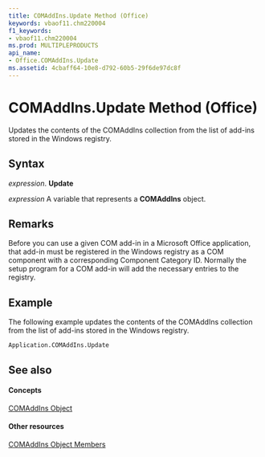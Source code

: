 ```yaml
---
title: COMAddIns.Update Method (Office)
keywords: vbaof11.chm220004
f1_keywords:
- vbaof11.chm220004
ms.prod: MULTIPLEPRODUCTS
api_name:
- Office.COMAddIns.Update
ms.assetid: 4cbaff64-10e8-d792-60b5-29f6de97dc8f
---
```



# COMAddIns.Update Method (Office)

Updates the contents of the COMAddIns collection from the list of add-ins stored in the Windows registry.


## Syntax

 _expression_. **Update**

 _expression_ A variable that represents a **COMAddIns** object.


## Remarks

Before you can use a given COM add-in in a Microsoft Office application, that add-in must be registered in the Windows registry as a COM component with a corresponding Component Category ID. Normally the setup program for a COM add-in will add the necessary entries to the registry.


## Example

The following example updates the contents of the COMAddIns collection from the list of add-ins stored in the Windows registry.


```
Application.COMAddIns.Update
```


## See also


#### Concepts


[COMAddIns Object](comaddins-object-office.md)
#### Other resources


[COMAddIns Object Members](comaddins-members-office.md)

